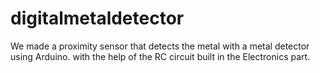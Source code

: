 # digitalmetaldetector
We made a proximity sensor that detects the metal with a metal detector using Arduino. with the help of the RC circuit built in the Electronics part.
